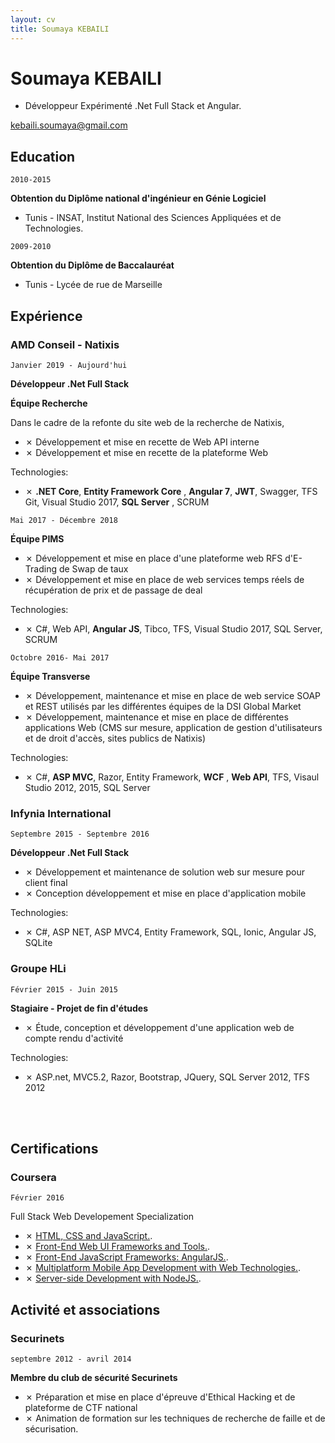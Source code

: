 ```yaml
---
layout: cv
title: Soumaya KEBAILI
---
```

# Soumaya KEBAILI
* Développeur Expérimenté .Net Full Stack et Angular.


<div id="webaddress">
<a target="_blank"  href="kebaili.soumaya@gmail.com">kebaili.soumaya@gmail.com</a>
</div>


## Education

`2010-2015`

__Obtention du Diplôme national d'ingénieur en Génie Logiciel__
- Tunis - INSAT, Institut National des Sciences Appliquées et de Technologies.


`2009-2010`

__Obtention du Diplôme de Baccalauréat__
- Tunis - Lycée de rue de Marseille 


## Expérience

### AMD Conseil - Natixis

`Janvier 2019 - Aujourd'hui `

__Développeur .Net Full Stack__


__Équipe Recherche__

Dans le cadre de la refonte du site web de la recherche de Natixis,

* ✗ Développement et mise en recette de Web API interne
* ✗ Développement et mise en recette de la plateforme Web 

Technologies: 

* ✗ __.NET Core__, __Entity Framework Core__ , __Angular 7__, __JWT__, Swagger, TFS Git, Visual Studio 2017, __SQL Server__ , SCRUM


`Mai 2017 - Décembre 2018`

__Équipe PIMS__

* ✗ Développement et mise en place d'une plateforme web RFS d'E-Trading de Swap de taux
* ✗ Développement et mise en place de web services temps réels de récupération de prix et de passage de deal 

Technologies: 

* ✗ C#, Web API, __Angular JS__, Tibco, TFS, Visual Studio 2017, SQL Server, SCRUM

`Octobre 2016- Mai 2017`

__Équipe Transverse__

* ✗ Développement, maintenance et mise en place de web service SOAP et REST utilisés par les différentes équipes de la DSI Global Market
* ✗ Développement, maintenance et mise en place de différentes applications Web (CMS sur mesure, application de gestion d'utilisateurs et de droit d'accès, sites publics de Natixis)

Technologies: 

* ✗ C#, __ASP MVC__, Razor, Entity Framework, __WCF__ , __Web API__, TFS, Visaul Studio 2012, 2015, SQL Server

### Infynia International

`Septembre 2015 - Septembre 2016`

__Développeur .Net Full Stack__
 
* ✗ Développement et maintenance de solution web sur mesure pour client final
* ✗ Conception développement et mise en place d'application mobile 

Technologies: 

* ✗ C#, ASP NET, ASP MVC4, Entity Framework, SQL, Ionic, Angular JS, SQLite

### Groupe HLi

`Février 2015 - Juin 2015`

__Stagiaire - Projet de fin d'études__

* ✗ Étude, conception et développement d'une application web de compte rendu d'activité

Technologies: 

* ✗ ASP.net, MVC5.2, Razor, Bootstrap, JQuery, SQL Server 2012, TFS 2012

<br /><br />
## Certifications

### Coursera
`Février 2016`

Full Stack Web Developement Specialization
* ✗ <a target="_blank"  href="https://www.coursera.org/account/accomplishments/certificate/W5FQ69QQT7RF">HTML, CSS and JavaScript.</a>.
* ✗ <a target="_blank"  href="https://www.coursera.org/account/accomplishments/certificate/NKMSK2URE8NJ">Front-End Web UI Frameworks and Tools.</a>.
* ✗ <a target="_blank"  href="https://www.coursera.org/account/accomplishments/certificate/LQ9WKKYGKFBE">Front-End JavaScript Frameworks: AngularJS.</a>.
* ✗ <a target="_blank"  href="https://www.coursera.org/account/accomplishments/certificate/6KQTVMA9QJWW">Multiplatform Mobile App Development with Web Technologies.</a>.
* ✗ <a target="_blank"  href="https://www.coursera.org/account/accomplishments/certificate/RT5H63UBAQPR">Server-side Development with NodeJS.</a>.

## Activité et associations

### Securinets

`septembre 2012 - avril 2014`

 __Membre du club de sécurité Securinets__ 
* ✗ Préparation et mise en place d'épreuve d'Ethical Hacking et de plateforme de CTF national
* ✗ Animation de formation sur les techniques de recherche de faille et de sécurisation.
